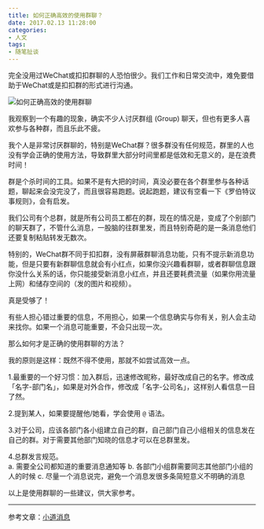 ```yaml
---
title: 如何正确高效的使用群聊？
date: 2017.02.13 11:28:00
categories:
- 人文
tags:
- 随笔扯谈
---
```


完全没用过WeChat或扣扣群聊的人恐怕很少。我们工作和日常交流中，难免要借助于WeChat或是扣扣群的形式进行沟通。
<!-- more -->
![如何正确高效的使用群聊](//ww1.sinaimg.cn/large/006tNc79ly1g5d877vm13j30mo0h0757.jpg)

我观察到一个有趣的现象，确实不少人讨厌群组 (Group) 聊天，但也有更多人喜欢参与各种群，而且乐此不疲。

我个人是非常讨厌群聊的，特别是WeChat群？很多群没有任何规范，群里的人也没有学会正确的使用方法，导致群里大部分时间里都是低效和无意义的，是在浪费时间！

群是个杀时间的工具。如果不是有大把的时间，真没必要在各个群里参与各种话题，聊起来会没完没了，而且很容易跑题。说起跑题，建议有空看一下《罗伯特议事规则》，会有启发。

我们公司有个总群，就是所有公司员工都在的群，现在的情况是，变成了个别部门的聊天群了，不管什么消息，一股脑的往群里发，而且特别奇葩的是一条消息他们还要复制粘贴转发无数次。

特别的，WeChat群不同于扣扣群，没有屏蔽群聊消息功能，只有不提示新消息功能，但是只要有新群聊信息就会有小红点，如果你没兴趣看群聊，或者群聊信息跟你没什么关系的话，你只能接受新消息小红点，并且还要耗费流量（如果你用流量上网）和储存空间的（发的图片和视频）。

真是受够了！

有些人担心错过重要的信息，不用担心，如果一个信息确实与你有关，别人会主动来找你。如果一个消息可能重要，不会只出现一次。

那么如何才是正确的使用群聊的方法？

我的原则是这样：既然不得不使用，那就不如尝试高效一点。

1.最重要的一个好习惯：加入群后，迅速修改昵称，最好改成自己的名字。修改成「名字-部门名」，如果是对外合作，修改成「名字-公司名」，这样别人看信息一目了然。

2.提到某人，如果要提醒他/她看，学会使用 `@` 语法。

3.对于公司，应该各部门各小组建立自己的群，自己部门自己小组相关的信息发在自己的群。对于需要其他部门知晓的信息才可以在总群里发。

4.总群发言规范。  
a. 需要全公司都知道的重要消息通知等
b. 各部门小组群需要同志其他部门小组的人的时候
c. 尽量一个消息说完，避免一个消息发很多条简短意义不明确的消息

以上是使用群聊的一些建议，供大家参考。

*****
参考文章：[小道消息](http://mp.weixin.qq.com/s/NEZc35JmT69EGVNwPssu0Q)